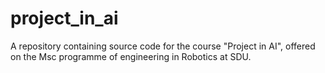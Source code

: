 # project_in_ai
A repository containing source code for the course "Project in AI", offered on the Msc programme of engineering in Robotics at SDU.

